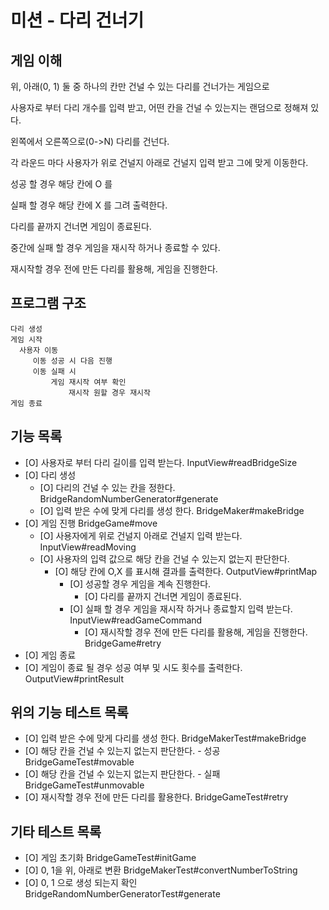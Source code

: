 # 미션 - 다리 건너기

## 게임 이해

위, 아래(0, 1) 둘 중 하나의 칸만 건널 수 있는 다리를 건너가는 게임으로

사용자로 부터 다리 개수를 입력 받고, 어떤 칸을 건널 수 있는지는 랜덤으로 정해져 있다.

왼쪽에서 오른쪽으로(0->N) 다리를 건넌다.

각 라운드 마다 사용자가 위로 건널지 아래로 건널지 입력 받고 그에 맞게 이동한다.

성공 할 경우 해당 칸에 O 를

실패 할 경우 해당 칸에 X 를 그려 출력한다.

다리를 끝까지 건너면 게임이 종료된다.

중간에 실패 할 경우 게임을 재시작 하거나 종료할 수 있다.

재시작할 경우 전에 만든 다리를 활용해, 게임을 진행한다.

## 프로그램 구조

```
다리 생성
게임 시작
  사용자 이동
     이동 성공 시 다음 진행
     이동 실패 시
         게임 재시작 여부 확인
             재시작 원할 경우 재시작
게임 종료
```

## 기능 목록

- [O] 사용자로 부터 다리 길이를 입력 받는다. InputView#readBridgeSize
- [O] 다리 생성
    - [O] 다리의 건널 수 있는 칸을 정한다. BridgeRandomNumberGenerator#generate
    - [O] 입력 받은 수에 맞게 다리를 생성 한다. BridgeMaker#makeBridge
- [O] 게임 진행 BridgeGame#move
    - [O] 사용자에게 위로 건널지 아래로 건널지 입력 받는다. InputView#readMoving
    - [O] 사용자의 입력 값으로 해당 칸을 건널 수 있는지 없는지 판단한다.
        - [O] 해당 칸에 O,X 를 표시해 결과를 출력한다. OutputView#printMap
            - [O] 성공할 경우 게임을 계속 진행한다.
                - [O] 다리를 끝까지 건너면 게임이 종료된다.
            - [O] 실패 할 경우 게임을 재시작 하거나 종료할지 입력 받는다. InputView#readGameCommand
                - [O] 재시작할 경우 전에 만든 다리를 활용해, 게임을 진행한다. BridgeGame#retry
- [O] 게임 종료
- [O] 게임이 종료 될 경우 성공 여부 및 시도 횟수를 출력한다. OutputView#printResult

## 위의 기능 테스트 목록

- [O] 입력 받은 수에 맞게 다리를 생성 한다. BridgeMakerTest#makeBridge
- [O] 해당 칸을 건널 수 있는지 없는지 판단한다. - 성공 BridgeGameTest#movable
- [O] 해당 칸을 건널 수 있는지 없는지 판단한다. - 실패 BridgeGameTest#unmovable
- [O] 재시작할 경우 전에 만든 다리를 활용한다. BridgeGameTest#retry

## 기타 테스트 목록

- [O] 게임 초기화 BridgeGameTest#initGame
- [O] 0, 1을 위, 아래로 변환 BridgeMakerTest#convertNumberToString
- [O] 0, 1 으로 생성 되는지 확인 BridgeRandomNumberGeneratorTest#generate

